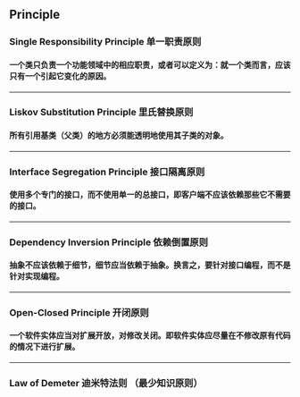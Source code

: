 ## Principle
### Single Responsibility Principle 单一职责原则
#### 一个类只负责一个功能领域中的相应职责，或者可以定义为：就一个类而言，应该只有一个引起它变化的原因。
---
### Liskov Substitution Principle 里氏替换原则
#### 所有引用基类（父类）的地方必须能透明地使用其子类的对象。
---
### Interface  Segregation Principle 接口隔离原则
#### 使用多个专门的接口，而不使用单一的总接口，即客户端不应该依赖那些它不需要的接口。
---
### Dependency Inversion  Principle 依赖倒置原则
#### 抽象不应该依赖于细节，细节应当依赖于抽象。换言之，要针对接口编程，而不是针对实现编程。
---
### Open-Closed Principle 开闭原则
#### 一个软件实体应当对扩展开放，对修改关闭。即软件实体应尽量在不修改原有代码的情况下进行扩展。
---
### Law of Demeter 迪米特法则 （最少知识原则）
